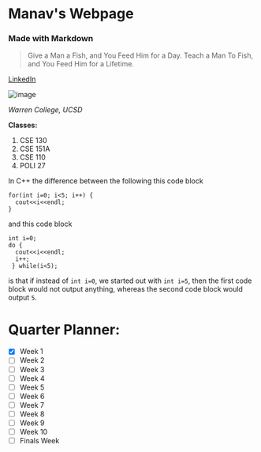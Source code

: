 # Manav's Webpage
### Made with Markdown
> Give a Man a Fish, and You Feed Him for a Day. Teach a Man To Fish, and You Feed Him for a Lifetime.

[LinkedIn](https://www.linkedin.com/in/manav-ram-740a32194/)

![image](https://warren.ucsd.edu/_images/homepage-v5/homepage-images/ebu1-fallen-star.png)

_Warren College, UCSD_

**Classes:**

1. CSE 130
2. CSE 151A
3. CSE 110
4. POLI 27

In C++ the difference between the following this code block
```
for(int i=0; i<5; i++) {
  cout<<i<<endl;
}
```
and this code block
```
int i=0;
do {
  cout<<i<<endl;
  i++;
 } while(i<5);
```
is that if instead of `int i=0`, we started out with `int i=5`, then the first code block would not output anything, whereas the second code block would output `5`.

# Quarter Planner:
- [x] Week 1
- [ ] Week 2
- [ ] Week 3
- [ ] Week 4
- [ ] Week 5
- [ ] Week 6
- [ ] Week 7
- [ ] Week 8
- [ ] Week 9
- [ ] Week 10
- [ ] Finals Week 
